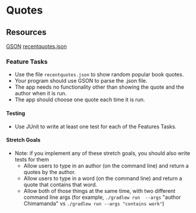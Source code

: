 # Quotes

## Resources 

[GSON](https://github.com/google/gson/blob/master/UserGuide.md)
[recentquotes.json](https://codefellows.github.io/code-401-java-guide/curriculum/class-08/recentquotes.json)

### Feature Tasks 

- Use the file `recentquotes.json` to show random popular book quotes. 
- Your program should use GSON to parse the .json file. 
- The app needs no functionality other than showing the quote and the author when it is run. 
- The app should choose one quote each time it is run.

#### Testing 

- Use JUnit to write at least one test for each of the Features Tasks.

#### Stretch Goals

- Note: if you implement any of these stretch goals, you should also write tests for them
  - Allow users to type in an author (on the command line) and return a quotes by the author.
  - Allow users to type in a word (on the command line) and return a quote that contains that word. 
  - Allow both of those things at the same time, with two different command line args (for example, `./gradlew run 
     --args` "author Chimamanda" vs `./gradlew run --args "contains work"`)
